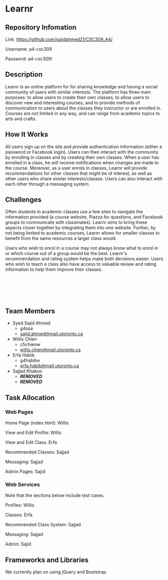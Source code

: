 # Learnr

## Repository Infomation

Link: https://github.com/sajidahmed21/CSC309_A4/

Username: a4-csc309

Password: a4-csc309!

## Description
Learnr is an online platform for for sharing knowledge and having a social community of users with similar interests. The platform has three main purposes: to allow users to create their own classes, to allow users to discover new and interesting courses, and to provide methods of communication to users about the classes they instructor or are enrolled in. Courses are not limited in any way, and can range from academic topics to arts and crafts.

## How It Works
All users sign up on the site and provide authentication information (either a password or Facebook login). Users can then interact with the community by enrolling in classes and by creating their own classes. When a user has enrolled in a class, he will receive notifications when changes are made to the course. Moreover, as a user enrols in classes, Learnr will provide recommendations for other classes that might be of interest, as well as other users who share similar interests/classes. Users can also interact with each other through a messaging system.

## Challenges
Often students in academic classes use a few sites to navigate the information provided (a course website, Piazza for questions, and Facebook groups to communicate with classmates). Learnr aims to bring these aspects closer together by integrating them into one website. Further, by not being limited to academic courses, Learnr allows for smaller classes to benefit from the same resources a larger class would.

Users who wish to enrol in a course may not always know what to enrol in or which course out of a group would be the best. Learnr's recommendation and rating system helps make both decisions easier. Users who wish to teach a class also have access to valuable review and rating information to help them improve their classes.

<br/><br/><br/><br/>

## Team Members
* Syed Sajid Ahmed
    * g4ssa
    * sajid.ahmed@mail.utoronto.ca
* Willis Chien
    * c5chienw
    * willis.chien@mail.utoronto.ca
* Erfa Habib
    * g4habibe
    * erfa.habib@mail.utoronto.ca
* Sajjad Khakoo
    * ***REMOVED***
    * ***REMOVED***

## Task Allocation
### Web Pages
Home Page (index.html): Willis 

View and Edit Profile: Willis

View and Edit Class: Erfa

Recommended Classes: Sajjad

Messaging: Sajjad

Admin Pages: Sajid

### Web Services
Note that the sections below include test cases.

Profiles: Willis

Classes: Erfa

Recommended Class System: Sajjad

Messaging: Sajjad

Admin: Sajid

## Frameworks and Libraries
We currently plan on using jQuery and Bootstrap.